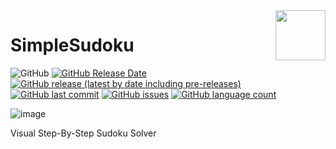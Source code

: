 <img align="right" width="80" height="80" data-rmimg src="https://endev.at/content/projects/SimpleSudoku/SimpleSudoku_Logo_1024.png">

# SimpleSudoku

![GitHub](https://img.shields.io/github/license/TobiHatti/SimpleSudoku)
[![GitHub Release Date](https://img.shields.io/github/release-date-pre/TobiHatti/SimpleSudoku)](https://github.com/TobiHatti/SimpleSudoku/releases)
[![GitHub release (latest by date including pre-releases)](https://img.shields.io/github/v/release/TobiHatti/SimpleSudoku?include_prereleases)](https://github.com/TobiHatti/SimpleSudoku/releases)
[![GitHub last commit](https://img.shields.io/github/last-commit/TobiHatti/SimpleSudoku)](https://github.com/TobiHatti/SimpleSudoku/commits/master)
[![GitHub issues](https://img.shields.io/github/issues-raw/TobiHatti/SimpleSudoku)](https://github.com/TobiHatti/SimpleSudoku/issues)
[![GitHub language count](https://img.shields.io/github/languages/count/TobiHatti/SimpleSudoku)](https://github.com/TobiHatti/SimpleSudoku)

![image](https://endev.at/content/projects/SimpleSudoku/SimpleSudoku_Banner_300.png)

Visual Step-By-Step Sudoku Solver 
